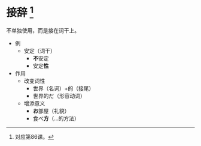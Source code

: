 # 接辞 [^title]

不单独使用，而是接在词干上。
- 例
  - 安定（词干）
    - **不**安定
    - 安定**性**
- 作用
  - 改变词性
    - 世界（名词）+的（接尾）
    - 世界的だ（形容动词）
  - 增添意义
    - **お**部屋（礼貌）
    - 食べ**方**（...的方法）


[^title]: 对应第86课。


